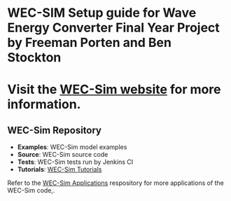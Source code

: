 # WEC-SIM Setup guide for Wave Energy Converter Final Year Project by Freeman Porten and Ben Stockton
# Visit the [WEC-Sim website](http://wec-sim.github.io/WEC-Sim) for more information.

## WEC-Sim Repository

* **Examples**: WEC-Sim model examples
* **Source**: WEC-Sim source code
* **Tests**: WEC-Sim tests run by Jenkins CI
* **Tutorials**: [WEC-Sim Tutorials](http://wec-sim.github.io/WEC-Sim/tutorials.html)

Refer to the [WEC-Sim Applications](https://github.com/WEC-Sim/WEC-Sim_Applications) respository for more applications of the WEC-Sim code,.
